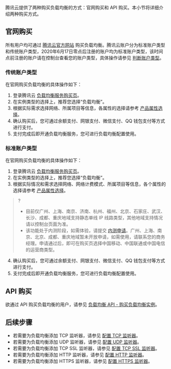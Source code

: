 腾讯云提供了两种购买负载均衡的方式：官网购买和 API 购买。本小节将详细介绍两种购买方式。

## 官网购买
所有用户均可通过 [腾讯云官方网站](https://buy.cloud.tencent.com/lb) 购买负载均衡。腾讯云账户分为标准账户类型和传统账户类型，2020年6月17日零点后注册的账户均为标准账户类型，该时间点前注册的账户请在控制台查看您的账户类型，具体操作请参见 [判断账户类型](https://cloud.tencent.com/document/product/1199/49090#judge)。

### 传统账户类型
在官网购买负载均衡的具体操作如下：
1. 登录腾讯云 [负载均衡服务购买页](https://buy.cloud.tencent.com/lb)。
2. 在实例类型的选择上，推荐您选择“负载均衡”。
3. 根据实际需求选择网络、所属项目等信息，各属性的选择请参考 [产品属性选择](https://cloud.tencent.com/document/product/214/33415)。
4. 确认购买后，您可通过余额支付、网银支付、微信支付、QQ 钱包支付等方式进行支付。
5. 支付完成后即开通负载均衡服务，您可进行负载均衡配置使用。

### 标准账户类型
在官网购买负载均衡的具体操作如下：
1. 登录腾讯云 [负载均衡服务购买页](https://buy.cloud.tencent.com/lb)。
2. 在实例类型的选择上，推荐您选择“负载均衡”。
3. 根据实际情况和需求选择网络、网络计费模式、所属项目等信息，各个属性的选择请参考 [产品属性选择](https://cloud.tencent.com/document/product/214/33415)。
>?
>- 目前仅广州、上海、南京、济南、杭州、福州、北京、石家庄、武汉、长沙、成都、重庆地域支持静态单线 IP 线路类型，其他地域支持情况请以控制台页面为准。
>- 该功能处于内测阶段，如需体验，请提交 [内测申请](https://cloud.tencent.com/apply/p/6nzb3jwbsk)。广州、上海、南京、北京、成都、重庆地域暂未开放申请，如需使用，请联系您的商务经理。申请通过后，即可在购买页选择中国移动、中国联通或中国电信的运营商类型。
>
4. 确认购买后，您可通过余额支付、网银支付、微信支付、QQ 钱包支付等方式进行支付。
5. 支付完成后即开通负载均衡服务，您可进行负载均衡配置使用。

## API 购买
欲通过 API 购买负载均衡的用户，请参见 [负载均衡 API - 购买负载均衡实例](https://cloud.tencent.com/document/product/214/30692)。

## 后续步骤
- 若需要为负载均衡添加 TCP 监听器，请参见 [配置 TCP 监听器](https://cloud.tencent.com/document/product/214/36386)。
- 若需要为负载均衡添加 UDP 监听器，请参见 [配置 UDP 监听器](https://cloud.tencent.com/document/product/214/36387)。
- 若需要为负载均衡添加 TCP SSL 监听器，请参见 [配置 TCP SSL 监听器](https://cloud.tencent.com/document/product/214/36537)。
- 若需要为负载均衡添加 HTTP 监听器，请参见 [配置 HTTP 监听器](https://cloud.tencent.com/document/product/214/36384)。
- 若需要为负载均衡添加 HTTPS 监听器，请参见 [配置 HTTPS 监听器](https://cloud.tencent.com/document/product/214/36385)。
